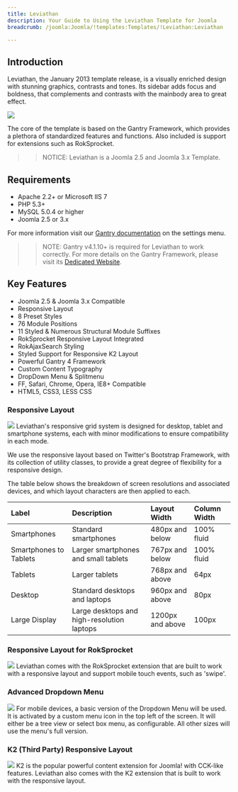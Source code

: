 ```yaml
---
title: Leviathan
description: Your Guide to Using the Leviathan Template for Joomla
breadcrumb: /joomla:Joomla/!templates:Templates/!Leviathan:Leviathan

---
```


Introduction
-----
Leviathan, the January 2013 template release, is a visually enriched design with stunning graphics, contrasts and tones. Its sidebar adds focus and boldness, that complements and contrasts with the mainbody area to great effect.

![][leviathan]

The core of the template is based on the Gantry Framework, which provides a plethora of standardized features and functions. Also included is support for extensions such as RokSprocket.

>> NOTICE: Leviathan is a Joomla 2.5 and Joomla 3.x Template.

Requirements
-----
* Apache 2.2+ or Microsoft IIS 7
* PHP 5.3+
* MySQL 5.0.4 or higher
* Joomla 2.5 or 3.x

For more information visit our [Gantry documentation][gantry] on the settings menu.

>> NOTE: Gantry v4.1.10+ is required for Leviathan to work correctly. For more details on the Gantry Framework, please visit its [Dedicated Website][gantry].

Key Features
-----
* Joomla 2.5 & Joomla 3.x Compatible
* Responsive Layout
* 8 Preset Styles
* 76 Module Positions
* 11 Styled & Numerous Structural Module Suffixes
* RokSprocket Responsive Layout Integrated
* RokAjaxSearch Styling
* Styled Support for Responsive K2 Layout
* Powerful Gantry 4 Framework
* Custom Content Typography
* DropDown Menu & Splitmenu
* FF, Safari, Chrome, Opera, IE8+ Compatible
* HTML5, CSS3, LESS CSS

### Responsive Layout
![][responsive]
Leviathan's responsive grid system is designed for desktop, tablet and smartphone systems, each with minor modifications to ensure compatibility in each mode.

We use the responsive layout based on Twitter's Bootstrap Framework, with its collection of utility classes, to provide a great degree of flexibility for a responsive design.

The table below shows the breakdown of screen resolutions and associated devices, and which layout characters are then applied to each.

| Label                  | Description                                | Layout Width     | Column Width |  
| :--------------------- | :----------------------------------------- | :--------------- | :----------- |  
| Smartphones            | Standard smartphones                       | 480px and below  | 100% fluid   |  
| Smartphones to Tablets | Larger smartphones and small tablets       | 767px and below  | 100% fluid   |  
| Tablets                | Larger tablets                             | 768px and above  | 64px         |  
| Desktop                | Standard desktops and laptops              | 960px and above  | 80px         |  
| Large Display          | Large desktops and high-resolution laptops | 1200px and above | 100px        | 

### Responsive Layout for RokSprocket
![][roksprocket]
Leviathan comes with the RokSprocket extension that are built to work with a responsive layout and support mobile touch events, such as 'swipe'.

### Advanced Dropdown Menu
![][dropdown]
For mobile devices, a basic version of the Dropdown Menu will be used. It is activated by a custom menu icon in the top left of the screen. It will either be a tree view or select box menu, as configurable. All other sizes will use the menu's full version.

### K2 (Third Party) Responsive Layout
![][k2]
K2 is the popular powerful content extension for Joomla! with CCK-like features. Leviathan also comes with the K2 extension that is built to work with the responsive layout.

[gantry]: http://www.gantry-framework.org/
[leviathan]: assets/leviathan2.jpeg
[responsive]: assets/responsive.jpg
[roksprocket]: assets/roksprocket.jpg
[filezilla]: https://filezilla-project.org
[launcher]: ../../start/rocketlauncher.md
[dropdown]: assets/dropdown.jpg
[k2]: assets/k2.jpg